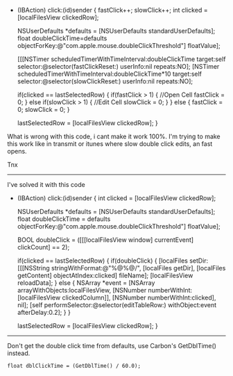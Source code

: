 


    
- (IBAction) click:(id)sender
{
	fastClick++;
	slowClick++;
	int clicked = [localFilesView clickedRow];
	
	NSUserDefaults *defaults = [NSUserDefaults standardUserDefaults];
  float doubleClickTime=defaults objectForKey:@"com.apple.mouse.doubleClickThreshold"] 
                                         floatValue];
	
	[[[NSTimer scheduledTimerWithTimeInterval:doubleClickTime
       target:self selector:@selector(fastClickReset:) userInfo:nil repeats:NO];
	[NSTimer scheduledTimerWithTimeInterval:doubleClickTime*10
       target:self selector:@selector(slowClickReset:) userInfo:nil repeats:NO];
	
	if(clicked == lastSelectedRow)
	{
		if(fastClick > 1)
		{
			//Open Cell
			fastClick = 0;
		}
		else if(slowClick > 1)
		{
			//Edit Cell
			slowClick = 0;
		}
	}
	else
	{
		fastClick = 0;
		slowClick = 0;
	}
	
	lastSelectedRow = [localFilesView clickedRow];
}



What is wrong with this code, i cant make it work 100%.
I'm trying to make this work like in transmit or itunes where slow double click edits, an fast opens.

Tnx

----

I've solved it with this code

    
- (IBAction) click:(id)sender
{
int clicked = [localFilesView clickedRow];
	
	NSUserDefaults *defaults = [NSUserDefaults standardUserDefaults];
float doubleClickTime = defaults objectForKey:@"com.apple.mouse.doubleClickThreshold"] floatValue];
	
	BOOL doubleClick     = ([[[localFilesView window] currentEvent] clickCount] == 2);
	
	
	if(clicked == lastSelectedRow)
	{
		if(doubleClick)
		{
			[localFiles setDir:[[[NSString stringWithFormat:@"%@%@/",
                             [localFiles getDir], [localFiles getContent] objectAtIndex:clicked] fileName];
			[localFilesView reloadData];
		}
		else
		{
			NSArray *event = [NSArray arrayWithObjects:localFilesView,
                                              [NSNumber numberWithInt:[localFilesView clickedColumn]],
                                              [NSNumber numberWithInt:clicked], nil];
			[self performSelector:@selector(editTableRow:) withObject:event afterDelay:0.2];
		}
	}
	
	lastSelectedRow = [localFilesView clickedRow];
}


----

Don't get the double click time from defaults, use Carbon's GetDblTime() instead.

    float dblClickTime = (GetDblTime() / 60.0);
